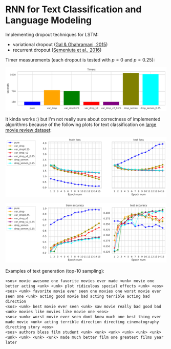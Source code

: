 # RNN for Text Classification and Language Modeling

Implementing dropout techniques for LSTM:
- variational dropout ([Gal & Ghahramani, 2015](https://arxiv.org/abs/1512.05287))
- recurrent dropout ([Semeniuta et al., 2016](https://aclanthology.org/C16-1165/))

Timer measurements (each dropout is tested with $p=0$ and $p=0.25$):

![](figures/time.svg)

It kinda works :) but I'm not really sure about correctness of implemented algorithms because of the following plots for text classification on [large movie review dataset](https://ai.stanford.edu/~amaas/data/sentiment/):

![](figures/loss.svg)

![](figures/acc.svg)

Examples of text generation (top-10 sampling):

```
<sos> movie awesome one favorite movies ever made <unk> movie one better acting <unk> <unk> plot ridiculous special effects <unk> <eos>
<sos> <unk> favorite movie ever seen one movies one worst movie ever seen one <unk> acting good movie bad acting terrible acting bad direction
<sos> <unk> best movie ever seen <unk> saw movie really bad good bad <unk> movies like movies like movie one <eos>
<sos> <unk> worst movie ever seen dont know much one best thing ever made movie <unk> acting terrible direction directing cinematography directing story <eos>
<sos> authors bless film student <unk> <unk> <unk> <unk> <unk> <unk> <unk> <unk> <unk> <unk> made much better film one greatest films year later
```
